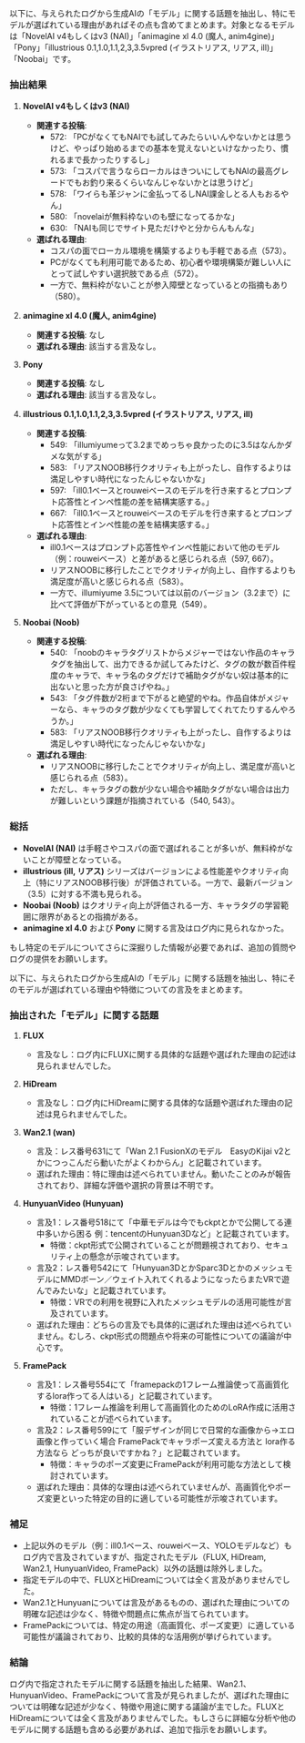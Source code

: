 以下に、与えられたログから生成AIの「モデル」に関する話題を抽出し、特にモデルが選ばれている理由があればその点も含めてまとめます。対象となるモデルは「NovelAI v4もしくはv3 (NAI)」「animagine xl 4.0 (魔人, anim4gine)」「Pony」「illustrious 0.1,1.0,1.1,2,3,3.5vpred (イラストリアス, リアス, ill)」「Noobai」です。

### 抽出結果

1. **NovelAI v4もしくはv3 (NAI)**  
   - **関連する投稿**:  
     - 572: 「PCがなくてもNAIでも試してみたらいいんやないかとは思うけど、やっぱり始めるまでの基本を覚えないといけなかったり、慣れるまで長かったりするし」  
     - 573: 「コスパで言うならローカルはきついにしてもNAIの最高グレードでもお釣り来るくらいなんじゃないかとは思うけど」  
     - 578: 「ワイらも革ジャンに金払ってるしNAI課金しとる人もおるやん」  
     - 580: 「novelaiが無料枠ないのも壁になってるかな」  
     - 630: 「NAIも同じでサイト見ただけやと分からんもんな」  
   - **選ばれる理由**:  
     - コスパの面でローカル環境を構築するよりも手軽である点（573）。  
     - PCがなくても利用可能であるため、初心者や環境構築が難しい人にとって試しやすい選択肢である点（572）。  
     - 一方で、無料枠がないことが参入障壁となっているとの指摘もあり（580）。

2. **animagine xl 4.0 (魔人, anim4gine)**  
   - **関連する投稿**: なし  
   - **選ばれる理由**: 該当する言及なし。

3. **Pony**  
   - **関連する投稿**: なし  
   - **選ばれる理由**: 該当する言及なし。

4. **illustrious 0.1,1.0,1.1,2,3,3.5vpred (イラストリアス, リアス, ill)**  
   - **関連する投稿**:  
     - 549: 「illumiyumeって3.2までめっちゃ良かったのに3.5はなんかダメな気がする」  
     - 583: 「リアスNOOB移行クオリティも上がったし、自作するよりは満足しやすい時代になったんじゃないかな」  
     - 597: 「ill0.1ベースとrouweiベースのモデルを行き来するとプロンプト応答性とインペ性能の差を結構実感する。」  
     - 667: 「ill0.1ベースとrouweiベースのモデルを行き来するとプロンプト応答性とインペ性能の差を結構実感する。」  
   - **選ばれる理由**:  
     - ill0.1ベースはプロンプト応答性やインペ性能において他のモデル（例：rouweiベース）と差があると感じられる点（597, 667）。  
     - リアスNOOBに移行したことでクオリティが向上し、自作するよりも満足度が高いと感じられる点（583）。  
     - 一方で、illumiyume 3.5については以前のバージョン（3.2まで）に比べて評価が下がっているとの意見（549）。

5. **Noobai (Noob)**  
   - **関連する投稿**:  
     - 540: 「noobのキャラタグリストからメジャーではない作品のキャラタグを抽出して、出力できるか試してみたけど、タグの数が数百件程度のキャラで、キャラ名のタグだけで補助タグがない奴は基本的に出ないと思った方が良さげやね。」  
     - 543: 「タグ件数が2桁まで下がると絶望的やね。作品自体がメジャーなら、キャラのタグ数が少なくても学習してくれてたりするんやろうか。」  
     - 583: 「リアスNOOB移行クオリティも上がったし、自作するよりは満足しやすい時代になったんじゃないかな」  
   - **選ばれる理由**:  
     - リアスNOOBに移行したことでクオリティが向上し、満足度が高いと感じられる点（583）。  
     - ただし、キャラタグの数が少ない場合や補助タグがない場合は出力が難しいという課題が指摘されている（540, 543）。

### 総括
- **NovelAI (NAI)** は手軽さやコスパの面で選ばれることが多いが、無料枠がないことが障壁となっている。
- **illustrious (ill, リアス)** シリーズはバージョンによる性能差やクオリティ向上（特にリアスNOOB移行後）が評価されている。一方で、最新バージョン（3.5）に対する不満も見られる。
- **Noobai (Noob)** はクオリティ向上が評価される一方、キャラタグの学習範囲に限界があるとの指摘がある。
- **animagine xl 4.0** および **Pony** に関する言及はログ内に見られなかった。

もし特定のモデルについてさらに深掘りした情報が必要であれば、追加の質問やログの提供をお願いします。

以下に、与えられたログから生成AIの「モデル」に関する話題を抽出し、特にそのモデルが選ばれている理由や特徴についての言及をまとめます。

### 抽出された「モデル」に関する話題
1. **FLUX**  
   - 言及なし：ログ内にFLUXに関する具体的な話題や選ばれた理由の記述は見られませんでした。

2. **HiDream**  
   - 言及なし：ログ内にHiDreamに関する具体的な話題や選ばれた理由の記述は見られませんでした。

3. **Wan2.1 (wan)**  
   - 言及：レス番号631にて「Wan 2.1 FusionXのモデル　EasyのKijai v2とかにつっこんだら動いたがよくわからん」と記載されています。  
   - 選ばれた理由：特に理由は述べられていません。動いたことのみが報告されており、詳細な評価や選択の背景は不明です。

4. **HunyuanVideo (Hunyuan)**  
   - 言及1：レス番号518にて「中華モデルは今でもckptとかで公開してる連中多いから困る 例：tencentのHunyuan3Dなど」と記載されています。  
     - 特徴：ckpt形式で公開されていることが問題視されており、セキュリティ上の懸念が示唆されています。  
   - 言及2：レス番号542にて「Hunyuan3DとかSparc3DとかのメッシュモデルにMMDボーン／ウェイト入れてくれるようになったらまたVRで遊んでみたいな」と記載されています。  
     - 特徴：VRでの利用を視野に入れたメッシュモデルの活用可能性が言及されています。  
   - 選ばれた理由：どちらの言及でも具体的に選ばれた理由は述べられていません。むしろ、ckpt形式の問題点や将来の可能性についての議論が中心です。

5. **FramePack**  
   - 言及1：レス番号554にて「framepackの1フレーム推論使って高画質化するlora作ってる人はいる」と記載されています。  
     - 特徴：1フレーム推論を利用して高画質化のためのLoRA作成に活用されていることが述べられています。  
   - 言及2：レス番号599にて「服デザインが同じで日常的な画像から→エロ画像と作っていく場合 FramePackでキャラポーズ変える方法と lora作る方法なら どっちが良いですかね？」と記載されています。  
     - 特徴：キャラのポーズ変更にFramePackが利用可能な方法として検討されています。  
   - 選ばれた理由：具体的な理由は述べられていませんが、高画質化やポーズ変更といった特定の目的に適している可能性が示唆されています。

### 補足
- 上記以外のモデル（例：ill0.1ベース、rouweiベース、YOLOモデルなど）もログ内で言及されていますが、指定されたモデル（FLUX, HiDream, Wan2.1, HunyuanVideo, FramePack）以外の話題は除外しました。
- 指定モデルの中で、FLUXとHiDreamについては全く言及がありませんでした。
- Wan2.1とHunyuanについては言及があるものの、選ばれた理由についての明確な記述は少なく、特徴や問題点に焦点が当てられています。
- FramePackについては、特定の用途（高画質化、ポーズ変更）に適している可能性が議論されており、比較的具体的な活用例が挙げられています。

### 結論
ログ内で指定されたモデルに関する話題を抽出した結果、Wan2.1、HunyuanVideo、FramePackについて言及が見られましたが、選ばれた理由については明確な記述が少なく、特徴や用途に関する議論が主でした。FLUXとHiDreamについては全く言及がありませんでした。もしさらに詳細な分析や他のモデルに関する話題も含める必要があれば、追加で指示をお願いします。

